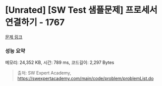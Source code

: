 # [Unrated] [SW Test 샘플문제] 프로세서 연결하기 - 1767 

[문제 링크](https://swexpertacademy.com/main/code/problem/problemDetail.do?contestProbId=AV4suNtaXFEDFAUf) 

### 성능 요약

메모리: 24,352 KB, 시간: 789 ms, 코드길이: 2,297 Bytes



> 출처: SW Expert Academy, https://swexpertacademy.com/main/code/problem/problemList.do